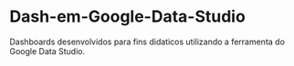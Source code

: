 # Dash-em-Google-Data-Studio
Dashboards desenvolvidos para fins didaticos utilizando a ferramenta do Google Data Studio.
